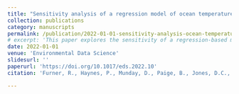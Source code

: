 ```yaml
---
title: "Sensitivity analysis of a regression model of ocean temperature"
collection: publications
category: manuscripts
permalink: /publication/2022-01-01-sensitivity-analysis-ocean-temperature
# excerpt: 'This paper explores the sensitivity of a regression-based model of ocean temperature to its inputs, revealing that the model heavily relies on variables tied to physical processes, such as currents and density, while requiring nonlinear interactions to exhibit meaningful skill.'
date: 2022-01-01
venue: 'Environmental Data Science'
slidesurl: ''
paperurl: 'https://doi.org/10.1017/eds.2022.10'
citation: 'Furner, R., Haynes, P., Munday, D., Paige, B., Jones, D.C., and Shuckburgh, E. (2022). "Sensitivity analysis of a regression model of ocean temperature." <i>Environmental Data Science</i>, Vol. 1, e11. <a href="https://doi.org/10.1017/eds.2022.10">https://doi.org/10.1017/eds.2022.10</a>'

---
```

